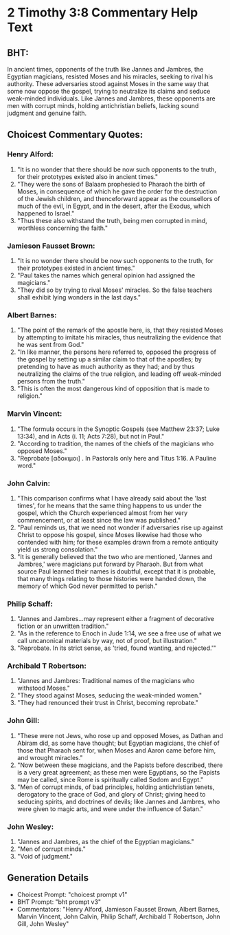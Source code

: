 # 2 Timothy 3:8 Commentary Help Text

## BHT:
In ancient times, opponents of the truth like Jannes and Jambres, the Egyptian magicians, resisted Moses and his miracles, seeking to rival his authority. These adversaries stood against Moses in the same way that some now oppose the gospel, trying to neutralize its claims and seduce weak-minded individuals. Like Jannes and Jambres, these opponents are men with corrupt minds, holding antichristian beliefs, lacking sound judgment and genuine faith.

## Choicest Commentary Quotes:
### Henry Alford:
1. "It is no wonder that there should be now such opponents to the truth, for their prototypes existed also in ancient times." 
2. "They were the sons of Balaam prophesied to Pharaoh the birth of Moses, in consequence of which he gave the order for the destruction of the Jewish children, and thenceforward appear as the counsellors of much of the evil, in Egypt, and in the desert, after the Exodus, which happened to Israel." 
3. "Thus these also withstand the truth, being men corrupted in mind, worthless concerning the faith."

### Jamieson Fausset Brown:
1. "It is no wonder there should be now such opponents to the truth, for their prototypes existed in ancient times."
2. "Paul takes the names which general opinion had assigned the magicians."
3. "They did so by trying to rival Moses' miracles. So the false teachers shall exhibit lying wonders in the last days."

### Albert Barnes:
1. "The point of the remark of the apostle here, is, that they resisted Moses by attempting to imitate his miracles, thus neutralizing the evidence that he was sent from God."
2. "In like manner, the persons here referred to, opposed the progress of the gospel by setting up a similar claim to that of the apostles; by pretending to have as much authority as they had; and by thus neutralizing the claims of the true religion, and leading off weak-minded persons from the truth."
3. "This is often the most dangerous kind of opposition that is made to religion."

### Marvin Vincent:
1. "The formula occurs in the Synoptic Gospels (see Matthew 23:37; Luke 13:34), and in Acts (i. 11; Acts 7:28), but not in Paul."
2. "According to tradition, the names of the chiefs of the magicians who opposed Moses."
3. "Reprobate [αδοκιμοι] . In Pastorals only here and Titus 1:16. A Pauline word."

### John Calvin:
1. "This comparison confirms what I have already said about the 'last times', for he means that the same thing happens to us under the gospel, which the Church experienced almost from her very commencement, or at least since the law was published."
2. "Paul reminds us, that we need not wonder if adversaries rise up against Christ to oppose his gospel, since Moses likewise had those who contended with him; for these examples drawn from a remote antiquity yield us strong consolation."
3. "It is generally believed that the two who are mentioned, 'Jannes and Jambres,' were magicians put forward by Pharaoh. But from what source Paul learned their names is doubtful, except that it is probable, that many things relating to those histories were handed down, the memory of which God never permitted to perish."

### Philip Schaff:
1. "Jannes and Jambres...may represent either a fragment of decorative fiction or an unwritten tradition." 
2. "As in the reference to Enoch in Jude 1:14, we see a free use of what we call uncanonical materials by way, not of proof, but illustration."
3. "Reprobate. In its strict sense, as 'tried, found wanting, and rejected.'"

### Archibald T Robertson:
1. "Jannes and Jambres: Traditional names of the magicians who withstood Moses."
2. "They stood against Moses, seducing the weak-minded women."
3. "They had renounced their trust in Christ, becoming reprobate."

### John Gill:
1. "These were not Jews, who rose up and opposed Moses, as Dathan and Abiram did, as some have thought; but Egyptian magicians, the chief of those that Pharaoh sent for, when Moses and Aaron came before him, and wrought miracles."
2. "Now between these magicians, and the Papists before described, there is a very great agreement; as these men were Egyptians, so the Papists may be called, since Rome is spiritually called Sodom and Egypt."
3. "Men of corrupt minds, of bad principles, holding antichristian tenets, derogatory to the grace of God, and glory of Christ; giving heed to seducing spirits, and doctrines of devils; like Jannes and Jambres, who were given to magic arts, and were under the influence of Satan."

### John Wesley:
1. "Jannes and Jambres, as the chief of the Egyptian magicians."
2. "Men of corrupt minds."
3. "Void of judgment."


## Generation Details
- Choicest Prompt: "choicest prompt v1"
- BHT Prompt: "bht prompt v3"
- Commentators: "Henry Alford, Jamieson Fausset Brown, Albert Barnes, Marvin Vincent, John Calvin, Philip Schaff, Archibald T Robertson, John Gill, John Wesley"
